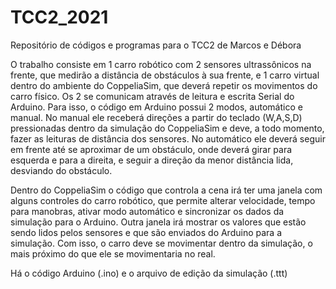 # TCC2_2021
Repositório de códigos e programas para o TCC2 de Marcos e Débora

O trabalho consiste em 1 carro robótico com 2 sensores ultrassônicos na frente, que medirão a distância de obstáculos à sua frente, e 1 carro virtual dentro do ambiente do CoppeliaSim, que deverá repetir os movimentos do carro físico. Os 2 se comunicam através de leitura e escrita Serial do Arduino.
Para isso, o código em Arduino possui 2 modos, automático e manual.
No manual ele receberá direções a partir do teclado (W,A,S,D) pressionadas dentro da simulação do CoppeliaSim e deve, a todo momento, fazer as leituras de distância dos sensores.
No automático ele deverá seguir em frente até se aproximar de um obstáculo, onde deverá girar para esquerda e para a direita, e seguir a direção da menor distância lida, desviando do obstáculo.

Dentro do CoppeliaSim o código que controla a cena irá ter uma janela com alguns controles do carro robótico, que permite alterar velocidade, tempo para manobras, ativar modo automático e sincronizar os dados da simulação para o Arduino.
Outra janela irá mostrar os valores que estão sendo lidos pelos sensores e que são enviados do Arduino para a simulação.
Com isso, o carro deve se movimentar dentro da simulação, o mais próximo do que ele se movimentaria no real.

Há o código Arduino (.ino) e o arquivo de edição da simulação (.ttt)
